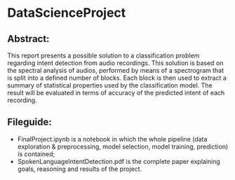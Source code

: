 # DataScienceProject

## Abstract: 
This report presents a possible solution to a classification problem regarding intent detection from audio recordings. This solution is based on the spectral analysis of audios, performed by means of a spectrogram that is split into a defined number of blocks. Each block is then used to extract a summary of statistical properties used by the classification model. The result will be evaluated in terms of accuracy of the predicted intent of each recording. 


## Fileguide: 
- FinalProject.ipynb is a notebook in which the whole pipeline (data exploration & preprocessing, model selection, model training, prediction) is contained;
- SpokenLanguageIntentDetection.pdf is the complete paper explaining goals, reasoning and results of the project.


